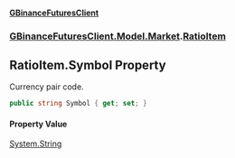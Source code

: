 #### [GBinanceFuturesClient](./index.md 'index')
### [GBinanceFuturesClient.Model.Market](./GBinanceFuturesClient-Model-Market.md 'GBinanceFuturesClient.Model.Market').[RatioItem](./GBinanceFuturesClient-Model-Market-RatioItem.md 'GBinanceFuturesClient.Model.Market.RatioItem')
## RatioItem.Symbol Property
Currency pair code.  
```csharp
public string Symbol { get; set; }
```
#### Property Value
[System.String](https://docs.microsoft.com/en-us/dotnet/api/System.String 'System.String')  
